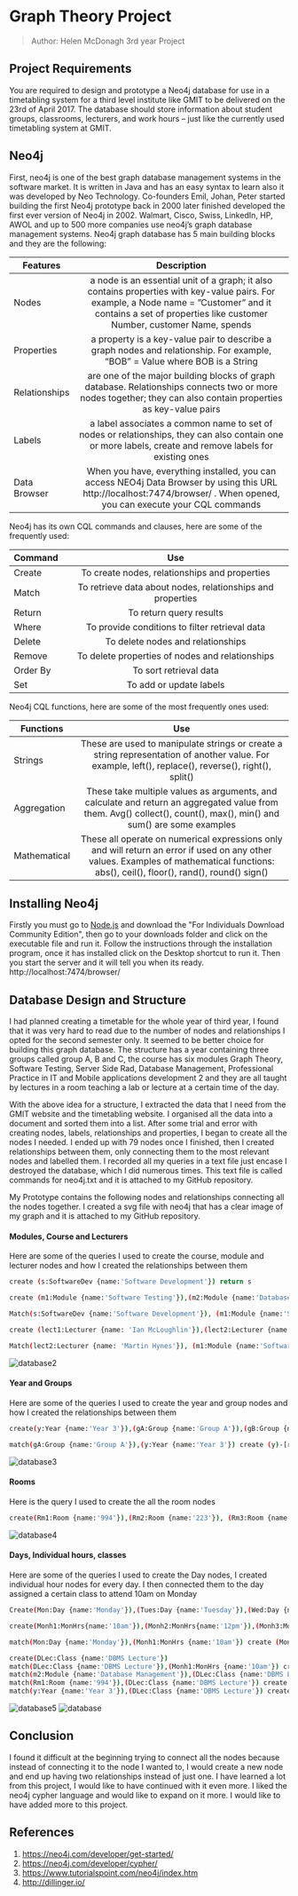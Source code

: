 # Graph Theory Project
> Author: Helen McDonagh      3rd year Project

## Project Requirements
You are required to design and prototype a Neo4j database for use in a timetabling system for a third level institute like GMIT to be delivered on the 23rd of April 2017. The database should store information about student groups, classrooms, lecturers, and work hours – just like the currently used timetabling system at GMIT. 

## Neo4j
First, neo4j is one of the best graph database management systems in the software market. It is written in Java and has an easy syntax to learn also it was developed by Neo Technology. Co-founders Emil, Johan, Peter started building the first Neo4j prototype back in 2000 later finished developed the first ever version of Neo4j in 2002. Walmart, Cisco, Swiss, LinkedIn, HP, AWOL and up to 500 more companies use neo4j’s graph database management systems. Neo4j graph database has 5 main building blocks and they are the following:

| Features | Description  | 
| ------------- |:-------------:| 
| Nodes | a node is an essential unit of a graph; it also contains properties with key-value pairs. For example, a Node name = ”Customer” and it contains a set of properties like customer Number, customer Name, spends |
| Properties | a property is a key-value pair to describe a graph nodes and relationship. For example, “BOB” = Value where BOB is a String |
| Relationships | are one of the major building blocks of graph database. Relationships connects two or more nodes together; they can also contain properties as key-value pairs |
| Labels | a label associates a common name to set of nodes or relationships, they can also contain one or more labels, create and remove labels for existing ones |
| Data Browser | When you have, everything installed, you can access NEO4j Data Browser by using this URL http://localhost:7474/browser/ . When opened, you can execute your CQL commands |

Neo4j has its own CQL commands and clauses, here are some of the frequently used:

| Command        | Use           | 
| ------------- |:-------------:| 
| Create |To create nodes, relationships and properties  | 
| Match | To retrieve data about nodes, relationships and properties | 
| Return | To return query results | 
| Where | To provide conditions to filter retrieval data | 
| Delete | To delete nodes and relationships | 
| Remove | To delete properties of nodes and relationships | 
| Order By | To sort retrieval data |
| Set | To add or update labels | 		

Neo4j CQL functions, here are some of the most frequently ones used:

| Functions        | Use          | 
| ------------- |:-------------:| 
| Strings      | These are used to manipulate strings or create a string representation of another value. For example, left(), replace(), reverse(), right(), split() | 
| Aggregation      | These take multiple values as arguments, and calculate and return an aggregated value from them. Avg() collect(), count(), max(), min() and sum() are some examples | 
| Mathematical | These all operate on numerical expressions only and will return an error if used on any other values. Examples of mathematical functions: abs(), ceil(), floor(), rand(), round() sign() | 

## Installing Neo4j
Firstly you must go to [Node.js](http://www.neo4j.org/download) and download the "For Individuals Download Community Edition", then go to your downloads folder and click on the executable file and run it. 
Follow the instructions through the installation program, once it has installed click on the Desktop shortcut to run it.
Then you start the server and it will tell you when its ready.
 http://localhost:7474/browser/ 

## Database Design and Structure
I had planned creating a timetable for the whole year of third year, I found that it was very hard to read due to the number of nodes and relationships I opted for the second semester only. It seemed to be better choice for building this graph database. The structure has a year containing three groups called group A, B and C, the course has six modules Graph Theory, Software Testing, Server Side Rad, Database Management, Professional Practice in IT and Mobile applications development 2 and they are all taught by lectures in a room teaching a lab or lecture at a certain time of the day.

With the above idea for a structure, I extracted the data that I need from the GMIT website and the timetabling website. I organised all the data into a document and sorted them into a list. After some trial and error with creating nodes, labels, relationships and properties, I began to create all the nodes I needed. I ended up with 79 nodes once I finished, then I created relationships between them, only connecting them to the most relevant nodes and labelled them. I recorded all my queries in a text file just encase I destroyed the database, which I did numerous times. This text file is called commands for neo4j.txt and it is attached to my GitHub repository.

My Prototype contains the following nodes and relationships connecting all the nodes together. I created a svg file with neo4j that has a clear image of my graph and it is attached to my GitHub repository.

#### Modules, Course and Lecturers
Here are some of the queries I used to create the course, module and lecturer nodes and how I created the relationships between them
```sh
create (s:SoftwareDev {name:'Software Development'}) return s

create (m1:Module {name:'Software Testing'}),(m2:Module {name:'Database Management'}),(m3:Module{name: 'Graph Theory'}),(m4:Module {name:'Server Side Rad'}),(m5:Module {name: 'Mobile Application Development 2'}),(m6:Module {name: 'Professional Practice in IT'}) return m1,m2,m3,m4,m5,m6

Match(s:SoftwareDev {name:'Software Development'}), (m1:Module {name:'Software Testing'}) create (s)-[r:Module_of]->(m1)

create (lect1:Lecturer {name: 'Ian McLoughlin'}),(lect2:Lecturer {name: 'Martin Hynes'}),(lect3:Lecturer {name: 'Deirdre O Donovan'}),(lect4:Lecturer {name: 'Gerard Harrison'}),(lect5:Lecturer {name: 'Damien Costello'}) return lect1,lect2,lect3,lect4,lect5

Match(lect2:Lecturer {name: 'Martin Hynes'}), (m1:Module {name:'Software Testing'}) create (lect2)-[r:Teaches]->(m1)
```
![database2](https://cloud.githubusercontent.com/assets/15608152/25253737/181cb8da-261a-11e7-9f3d-6ca7c3800440.png)

#### Year and Groups
Here are some of the queries I used to create the year and group nodes and how I created the relationships between them
```sh
create(y:Year {name:'Year 3'}),(gA:Group {name:'Group A'}),(gB:Group {name:'Group B'}), (gC:Group {name:'Group C'})

match(gA:Group {name:'Group A'}),(y:Year {name:'Year 3'}) create (y)-[r:YEAR_OF]->(gA)
```
![database3](https://cloud.githubusercontent.com/assets/15608152/25253739/182c6500-261a-11e7-9c39-fecf15840c45.png)

#### Rooms
Here is the query I used to create the all the room nodes
```sh
create(Rm1:Room {name:'994'}),(Rm2:Room {name:'223'}), (Rm3:Room {name:'PF05'}),(Rm4:Room {name:'481'}),(Rm5:Room {name:'436'}),(Rm6:Room {name:'482'}),(Rm7:Room {name:'470'}),(Rm8:Room {name:'379'}),(Rm9:Room {name:'162'}),(Rm10:Room {name:'938'}),(Rm11:Room {name:'208'}),(Rm12:Room {name:'997'}),(Rm13:Room {name:'939'}),(Rm14:Room {name:'995'}),(Rm15:Room {name:'PF18'})
```
![database4](https://cloud.githubusercontent.com/assets/15608152/25253738/182a9572-261a-11e7-808f-2ca7075fb247.png)

#### Days, Individual hours, classes
Here are some of the queries I used to create the Day nodes, I created individual hour nodes for every day. I then connected them to the day assigned a certain class to attend 10am on Monday
```sh
Create(Mon:Day {name:'Monday'}),(Tues:Day {name:'Tuesday'}),(Wed:Day {name:'Wednesday'}),(Thurs:Day {name:'Thursday'}),(Fri:Day {name:'Friday'})

create(Monh1:MonHrs{name:'10am'}),(Monh2:MonHrs{name:'12pm'}),(Monh3:MonHrs{name:'2pm'}),(Monh4:MonHrs{name:'4pm'})

match(Mon:Day {name:'Monday'}),(Monh1:MonHrs {name:'10am'}) create (Mon)-[r:time]->(Monh1)

create(DLec:Class {name:'DBMS Lecture'})
match(DLec:Class {name:'DBMS Lecture'}),(Monh1:MonHrs {name:'10am'}) create (DLec)-[r:begins_at]->(Monh1)
match(m2:Module {name:'Database Management'}),(DLec:Class {name:'DBMS Lecture'}) create (m2)-[r:taught]->(DLec)
match(Rm1:Room {name:'994'}),(DLec:Class {name:'DBMS Lecture'}) create (Rm1)-[r:room]->(DLec)
match(y:Year {name:'Year 3'}),(DLec:Class {name:'DBMS Lecture'}) create (y)-[r:students_attending]->(DLec)
```
![database5](https://cloud.githubusercontent.com/assets/15608152/25253740/18326e8c-261a-11e7-957d-5a3d685c8eb7.png)
![database](https://cloud.githubusercontent.com/assets/15608152/25253736/17fe2104-261a-11e7-9f98-be6ce315aed7.png)

## Conclusion
I found it difficult at the beginning trying to connect all the nodes because instead of connecting it to the node I wanted to, I would create a new node and end up having two relationships instead of just one. I have learned a lot from this project, I would like to have continued with it even more. I liked the neo4j cypher language and would like to expand on it more. I would like to have added more to this project.

## References
1. https://neo4j.com/developer/get-started/
2. https://neo4j.com/developer/cypher/
3. https://www.tutorialspoint.com/neo4j/index.htm
4. http://dillinger.io/
